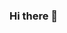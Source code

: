 ### Hi there 👋

<!--
**shuja-ali298/shuja-ali298** is a ✨ _special_ ✨ repository because its `README.md` (this file) appears on your GitHub profile.

Here are some ideas to get you started:

- 🔭 I’m currently working on my ds105 project
- 💬 Ask me about ...
- 📫 How to reach me: 
- 😄 Pronouns: ...
- ⚡ Fun fact: ...
-->
